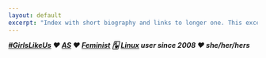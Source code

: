 ```yaml
---
layout: default
excerpt: "Index with short biography and links to longer one. This excerpt has room for improvement."
---
```


***[#GirlsLikeUs] ♥ [AS] ♥ [Feminist] 🂱 [Linux] user since 2008
♥ she/her/hers***

[#GirlsLikeUs]:https://mikaela.info/about.html#girlslikeus-—-i-am-trans-woman
[AS]:https://mikaela.info/about.html#as---asperger's-syndrome
[Feminist]:https://mikaela.info/about.html#feminist
[Linux]:https://mikaela.info/about.html#linux-user
